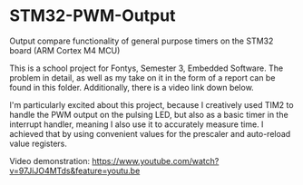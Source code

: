 # STM32-PWM-Output
Output compare functionality of general purpose timers on the STM32 board (ARM Cortex M4 MCU)

This is a school project for Fontys, Semester 3, Embedded Software. The problem in detail, as well as my take on it in the form of a report can be found in this folder. 
Additionally, there is a video link down below.

I'm particularly excited about this project, because I creatively used TIM2 to handle the PWM output on the pulsing LED, but also as a basic timer in the interrupt handler, meaning I also use it to accurately measure time. I achieved that by using convenient values for the prescaler and auto-reload value registers. 

Video demonstration: https://www.youtube.com/watch?v=97JiJO4MTds&feature=youtu.be
